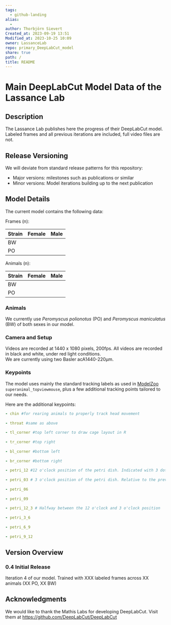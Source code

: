 ```yaml
---  
tags:  
  - github-landing  
alias:  
  -   
author: Thorbjörn Sievert  
Created_at: 2023-09-19 13:51  
Modified_at: 2023-10-25 10:09  
owner: LassanceLab  
repo: primary_DeepLabCut_model  
share: true  
path: /  
title: README  
---  
```

  
# Main DeepLabCut Model Data of the Lassance Lab  
  
## Description  
The Lassance Lab publishes here the progress of their DeepLabCut model.  
Labeled frames and all previous iterations are included, full video files are not.  
  
## Release Versioning  
We will deviate from standard release patterns for this repository:  
- Major versions: milestones such as publications or similar  
- Minor versions: Model iterations building up to the next publication  
  
## Model Details  
  
The current model contains the following data:  
  
Frames (n):  
  
| Strain | Female | Male |  
| ------ | ------ | ---- |  
| BW     |        |      |  
| PO       |        |      |  
  
Animals (n):  
  
| Strain | Female | Male |  
| ------ | ------ | ---- |  
| BW     |        |      |  
| PO       |        |      |  
  
### Animals  
We currently use *Peromyscus polionotus* (PO) and *Peromyscus maniculatus* (BW) of both sexes in our model.  
  
### Camera and Setup  
Videos are recorded at 1440 x 1080 pixels, 200fps. All videos are recorded in black and white, under red light conditions.  
We are currently using two Basler acA1440-220μm.  
  
### Keypoints  
The model uses mainly the standard tracking labels as used in [ModelZoo](https://deeplabcut.github.io/DeepLabCut/docs/ModelZoo.html) `superanimal_topviewmouse`, plus a few additional tracking points tailored to our needs.  
  
Here are the additional keypoints:  
  
```yaml  
- chin #for rearing animals to properly track head movement  
  
- throat #same as above  
  
- tl_corner #top left corner to draw cage layout in R   
  
- tr_corner #top right   
  
- bl_corner #bottom left  
  
- br_corner #bottom right   
  
- petri_12 #12 o'clock position of the petri dish. Indicated with 3 dots on the rim   
  
- petri_03 # 3 o'clock position of the petri dish. Relative to the previous 12 o'clock position   
  
- petri_06  
  
- petri_09  
  
- petri_12_3 # Halfway between the 12 o'clock and 3 o'clock position  
  
- petri_3_6  
  
- petri_6_9  
  
- petri_9_12  
```  
  
## Version Overview  
  
### 0.4 Initial Release  
Iteration 4 of our model. Trained with XXX labeled frames across XX animals (XX PO, XX BW)  
  
## Acknowledgments  
We would like to thank the Mathis Labs for developing DeepLabCut. Visit them at <https://github.com/DeepLabCut/DeepLabCut>  

